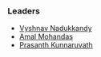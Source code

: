 ### Leaders
* [Vyshnav Nadukkandy](mailto:vyshnav.nadukkandy@owasp.org)
* [Amal Mohandas](mailto:amal.mohandas@owasp.org)
* [Prasanth Kunnaruvath](mailto:prasanth.kymmaruvath@owasp.org)
